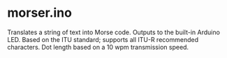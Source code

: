 ﻿# morser.ino
Translates a string of text into Morse code.
Outputs to the built-in Arduino LED.
Based on the ITU standard; supports all ITU-R recommended characters.
Dot length based on a 10 wpm transmission speed.
